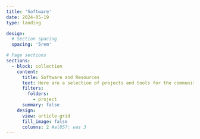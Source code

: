 ```yaml
---
title: 'Software'
date: 2024-05-19
type: landing

design:
  # Section spacing
  spacing: '5rem'

# Page sections
sections:
  - block: collection
    content:
      title: Software and Resources
      text: Here are a selection of projects and tools for the community that I have developed over the years.
      filters:
        folders:
          - project
      summary: false
    design:
      view: article-grid
      fill_image: false
      columns: 2 #al857: was 3
---
```

